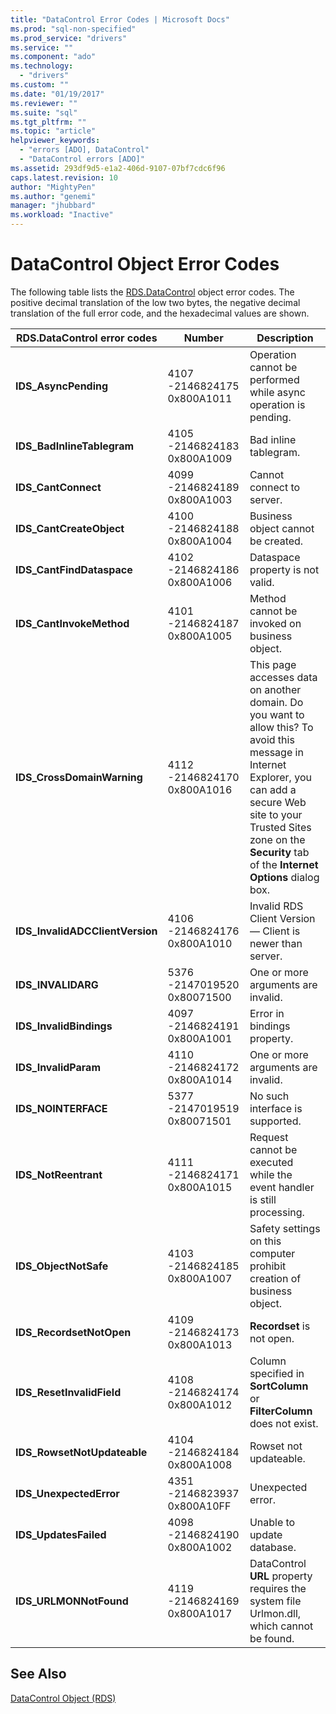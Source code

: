 ```yaml
---
title: "DataControl Error Codes | Microsoft Docs"
ms.prod: "sql-non-specified"
ms.prod_service: "drivers"
ms.service: ""
ms.component: "ado"
ms.technology:
  - "drivers"
ms.custom: ""
ms.date: "01/19/2017"
ms.reviewer: ""
ms.suite: "sql"
ms.tgt_pltfrm: ""
ms.topic: "article"
helpviewer_keywords:
  - "errors [ADO], DataControl"
  - "DataControl errors [ADO]"
ms.assetid: 293df9d5-e1a2-406d-9107-07bf7cdc6f96
caps.latest.revision: 10
author: "MightyPen"
ms.author: "genemi"
manager: "jhubbard"
ms.workload: "Inactive"
---
```

# DataControl Object Error Codes
The following table lists the [RDS.DataControl](../../../ado/reference/rds-api/datacontrol-object-rds.md) object error codes. The positive decimal translation of the low two bytes, the negative decimal translation of the full error code, and the hexadecimal values are shown.

|RDS.DataControl error codes|Number|Description|
|---------------------------------|------------|-----------------|
|**IDS_AsyncPending**|4107 -2146824175 0x800A1011|Operation cannot be performed while async operation is pending.|
|**IDS_BadInlineTablegram**|4105 -2146824183 0x800A1009|Bad inline tablegram.|
|**IDS_CantConnect**|4099 -2146824189 0x800A1003|Cannot connect to server.|
|**IDS_CantCreateObject**|4100 -2146824188 0x800A1004|Business object cannot be created.|
|**IDS_CantFindDataspace**|4102 -2146824186 0x800A1006|Dataspace property is not valid.|
|**IDS_CantInvokeMethod**|4101 -2146824187 0x800A1005|Method cannot be invoked on business object.|
|**IDS_CrossDomainWarning**|4112 -2146824170 0x800A1016|This page accesses data on another domain. Do you want to allow this? To avoid this message in Internet Explorer, you can add a secure Web site to your Trusted Sites zone on the **Security** tab of the **Internet Options** dialog box.|
|**IDS_InvalidADCClientVersion**|4106 -2146824176 0x800A1010|Invalid RDS Client Version — Client is newer than server.|
|**IDS_INVALIDARG**|5376 -2147019520 0x80071500|One or more arguments are invalid.|
|**IDS_InvalidBindings**|4097 -2146824191 0x800A1001|Error in bindings property.|
|**IDS_InvalidParam**|4110 -2146824172 0x800A1014|One or more arguments are invalid.|
|**IDS_NOINTERFACE**|5377 -2147019519 0x80071501|No such interface is supported.|
|**IDS_NotReentrant**|4111 -2146824171 0x800A1015|Request cannot be executed while the event handler is still processing.|
|**IDS_ObjectNotSafe**|4103 -2146824185 0x800A1007|Safety settings on this computer prohibit creation of business object.|
|**IDS_RecordsetNotOpen**|4109 -2146824173 0x800A1013|**Recordset** is not open.|
|**IDS_ResetInvalidField**|4108 -2146824174 0x800A1012|Column specified in **SortColumn** or **FilterColumn** does not exist.|
|**IDS_RowsetNotUpdateable**|4104 -2146824184 0x800A1008|Rowset not updateable.|
|**IDS_UnexpectedError**|4351 -2146823937 0x800A10FF|Unexpected error.|
|**IDS_UpdatesFailed**|4098 -2146824190 0x800A1002|Unable to update database.|
|**IDS_URLMONNotFound**|4119 -2146824169 0x800A1017|DataControl **URL** property requires the system file Urlmon.dll, which cannot be found.|

## See Also
 [DataControl Object (RDS)](../../../ado/reference/rds-api/datacontrol-object-rds.md)
